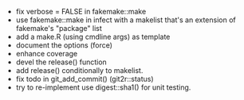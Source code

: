 - fix verbose = FALSE in fakemake::make
- use fakemake::make in infect with a makelist that's an extension of fakemake's
  "package" list
- add a make.R (using cmdline args) as template
- document the options (force)
- enhance coverage
- devel the release() function
- add release() conditionally to makelist.
- fix todo in git\_add\_commit() (git2r::status)
- try to re-implement use digest::sha1() for unit testing.
